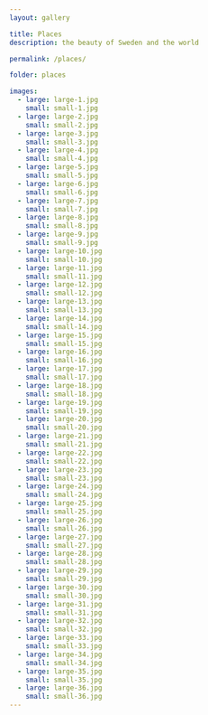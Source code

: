 ```yaml
---
layout: gallery

title: Places
description: the beauty of Sweden and the world

permalink: /places/

folder: places

images:
  - large: large-1.jpg
    small: small-1.jpg
  - large: large-2.jpg
    small: small-2.jpg
  - large: large-3.jpg
    small: small-3.jpg
  - large: large-4.jpg
    small: small-4.jpg
  - large: large-5.jpg
    small: small-5.jpg
  - large: large-6.jpg
    small: small-6.jpg
  - large: large-7.jpg
    small: small-7.jpg
  - large: large-8.jpg
    small: small-8.jpg
  - large: large-9.jpg
    small: small-9.jpg
  - large: large-10.jpg
    small: small-10.jpg
  - large: large-11.jpg
    small: small-11.jpg
  - large: large-12.jpg
    small: small-12.jpg
  - large: large-13.jpg
    small: small-13.jpg
  - large: large-14.jpg
    small: small-14.jpg
  - large: large-15.jpg
    small: small-15.jpg
  - large: large-16.jpg
    small: small-16.jpg
  - large: large-17.jpg
    small: small-17.jpg
  - large: large-18.jpg
    small: small-18.jpg
  - large: large-19.jpg
    small: small-19.jpg
  - large: large-20.jpg
    small: small-20.jpg
  - large: large-21.jpg
    small: small-21.jpg
  - large: large-22.jpg
    small: small-22.jpg
  - large: large-23.jpg
    small: small-23.jpg
  - large: large-24.jpg
    small: small-24.jpg
  - large: large-25.jpg
    small: small-25.jpg
  - large: large-26.jpg
    small: small-26.jpg
  - large: large-27.jpg
    small: small-27.jpg
  - large: large-28.jpg
    small: small-28.jpg
  - large: large-29.jpg
    small: small-29.jpg
  - large: large-30.jpg
    small: small-30.jpg
  - large: large-31.jpg
    small: small-31.jpg
  - large: large-32.jpg
    small: small-32.jpg
  - large: large-33.jpg
    small: small-33.jpg
  - large: large-34.jpg
    small: small-34.jpg
  - large: large-35.jpg
    small: small-35.jpg
  - large: large-36.jpg
    small: small-36.jpg
---
```

